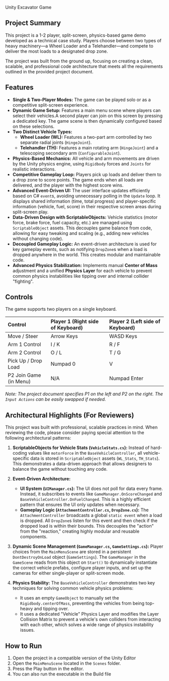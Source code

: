 Unity Excavator Game

## Project Summary

This project is a 1-2 player, split-screen, physics-based game demo developed as a technical case study. Players choose between two types of heavy machinery—a Wheel Loader and a Telehandler—and compete to deliver the most loads to a designated drop zone.

The project was built from the ground up, focusing on creating a clean, scalable, and professional code architecture that meets all the requirements outlined in the provided project document.

## Features

-   **Single & Two-Player Modes:** The game can be played solo or as a competitive split-screen experience.
-   **Dynamic Game Setup:** Features a main menu scene where players can select their vehicles.A second player can join on this screen by pressing a dedicated key. The game scene is then dynamically configured based on these selections.
-   **Two Distinct Vehicle Types:**
    -   **Wheel Loader (WL):** Features a two-part arm controlled by two separate radial joints (`HingeJoint`).
    -   **Telehandler (TH):** Features a main rotating arm (`HingeJoint`) and a telescoping secondary arm (`ConfigurableJoint`).
-   **Physics-Based Mechanics:** All vehicle and arm movements are driven by the Unity physics engine, using `Rigidbody` forces and `Joints` for realistic interactions.
-   **Competitive Gameplay Loop:** Players pick up loads and deliver them to a drop zone to score points. The game ends when all loads are delivered, and the player with the highest score wins.
-   **Advanced Event-Driven UI:** The user interface updates efficiently based on C# `event`s, avoiding unnecessary polling in the `Update` loop. It displays shared information (time, total progress) and player-specific information (vehicle, fuel, score) in their respective screen areas during split-screen play.
-   **Data-Driven Design with ScriptableObjects:** Vehicle statistics (motor force, brake force, fuel capacity, etc.) are managed using `ScriptableObject` assets. This decouples game balance from code, allowing for easy tweaking and scaling (e.g., adding new vehicles without changing code).
-   **Decoupled Gameplay Logic:** An event-driven architecture is used for key gameplay events, such as notifying `DropZone`s when a load is dropped anywhere in the world. This creates modular and maintainable code.
-   **Advanced Physics Stabilization:** Implements manual **Center of Mass** adjustment and a unified **Physics Layer** for each vehicle to prevent common physics instabilities like tipping over and internal collider "fighting".

## Controls

The game supports two players on a single keyboard.

| Control | Player 1 (Right side of Keyboard) | Player 2 (Left side of Keyboard) |
| :--- | :--- | :--- |
| Move / Steer | Arrow Keys | WASD Keys |
| Arm 1 Control | I / K | R / F |
| Arm 2 Control | O / L | T / G |
| Pick Up / Drop Load | Numpad 0 | V |
| P2 Join Game (in Menu) | N/A | Numpad Enter

*Note: The project document specifies P1 on the left and P2 on the right. The `Input Actions` can be easily swapped if needed.* 

## Architectural Highlights (For Reviewers)

This project was built with professional, scalable practices in mind. When reviewing the code, please consider paying special attention to the following architectural patterns:

1.  **ScriptableObjects for Vehicle Stats (`VehicleStats.cs`):** Instead of hard-coding values like `motorForce` in the `BaseVehicleController`, all vehicle-specific data is stored in `ScriptableObject` assets (`WL_Stats`, `TH_Stats`). This demonstrates a data-driven approach that allows designers to balance the game without touching any code.

2.  **Event-Driven Architecture:**
    * **UI System (`UIManager.cs`):** The UI does not poll for data every frame. Instead, it subscribes to events like `GameManager.OnScoreChanged` and `BaseVehicleController.OnFuelChanged`. This is a highly efficient pattern that ensures the UI only updates when necessary.
    * **Gameplay Logic (`AttachmentController.cs`, `DropZone.cs`):** The `AttachmentController` broadcasts a global `static event` when a load is dropped. All `DropZone`s listen for this event and then check if the dropped load is within their bounds. This decouples the "action" from the "reaction," creating highly modular and reusable components.

3.  **Dynamic Scene Management (`GameManager.cs`, `GameSettings.cs`):** Player choices from the `MainMenuScene` are stored in a persistent `DontDestroyOnLoad` object (`GameSettings`). The `GameManager` in the `GameScene` reads from this object on `Start()` to dynamically instantiate the correct vehicle prefabs, configure player inputs, and set up the cameras for either single-player or split-screen mode.

4.  **Physics Stability:** The `BaseVehicleController` demonstrates two key techniques for solving common vehicle physics problems:
    * It uses an empty `GameObject` to manually set the `Rigidbody.centerOfMass`, preventing the vehicles from being top-heavy and tipping over.
    * It uses a dedicated "Vehicle" Physics Layer and modifies the Layer Collision Matrix to prevent a vehicle's own colliders from interacting with each other, which solves a wide range of physics instability issues.

## How to Run
1.  Open the project in a compatible version of the Unity Editor
2.  Open the `MainMenuScene` located in the `Scenes` folder.
3.  Press the Play button in the editor.
4.  You can also run the executable in the Build file
